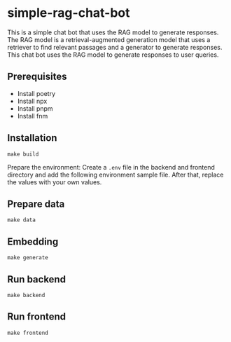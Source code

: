 # simple-rag-chat-bot

This is a simple chat bot that uses the RAG model to generate responses. The RAG model is a retrieval-augmented generation model that uses a retriever to find relevant passages and a generator to generate responses. This chat bot uses the RAG model to generate responses to user queries.

## Prerequisites
- Install poetry
- Install npx
- Install pnpm
- Install fnm

## Installation
```
make build
```

Prepare the environment:
Create a `.env` file in the backend and frontend directory and add the following environment sample file. After that, replace the values with your own values.

## Prepare data
```
make data
```

## Embedding
```
make generate
```

## Run backend
```
make backend
```

## Run frontend
```
make frontend
```